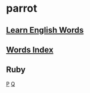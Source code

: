 # parrot

## [Learn English Words](https://nbviewer.jupyter.org/github/ruanhao/parrot/blob/master/learn-english-words.html)

## [Words Index](https://nbviewer.jupyter.org/github/ruanhao/parrot/blob/master/word_in_sentence_index.html)


## Ruby
[P](https://nbviewer.jupyter.org/github/ruanhao/parrot/blob/master/ruby/P.html)
[Q](https://nbviewer.jupyter.org/github/ruanhao/parrot/blob/master/ruby/Q.html)
